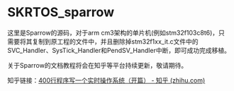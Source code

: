# SKRTOS_sparrow
这里是Sparrow的源码，对于arm cm3架构的单片机(例如stm32f103c8t6)，只需要将其复制到原工程的文件中，并且删除掉stm32f1xx_it.c文件中的SVC_Handler、SysTick_Handler和PendSV_Handler中断，即可成功完成移植。



关于Sparrow的文档教程将会在知乎等平台持续更新，敬请期待。

知乎链接：[400行程序写一个实时操作系统（开篇） - 知乎 (zhihu.com)](https://zhuanlan.zhihu.com/p/963319443)
